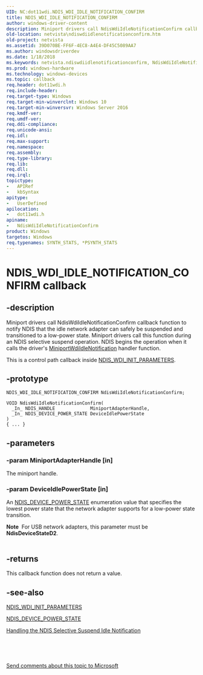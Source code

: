 ```yaml
---
UID: NC:dot11wdi.NDIS_WDI_IDLE_NOTIFICATION_CONFIRM
title: NDIS_WDI_IDLE_NOTIFICATION_CONFIRM
author: windows-driver-content
description: Miniport drivers call NdisWdiIdleNotificationConfirm callback function to notify NDIS that the idle network adapter can safely be suspended and transitioned to a low-power state.
old-location: netvista\ndiswdiidlenotificationconfirm.htm
old-project: netvista
ms.assetid: 39D070BE-FF6F-4EC8-A4E4-DF45C5089AA7
ms.author: windowsdriverdev
ms.date: 1/18/2018
ms.keywords: netvista.ndiswdiidlenotificationconfirm, NdisWdiIdleNotificationConfirm callback function [Network Drivers Starting with Windows Vista], NdisWdiIdleNotificationConfirm, NDIS_WDI_IDLE_NOTIFICATION_CONFIRM, NDIS_WDI_IDLE_NOTIFICATION_CONFIRM, dot11wdi/NdisWdiIdleNotificationConfirm
ms.prod: windows-hardware
ms.technology: windows-devices
ms.topic: callback
req.header: dot11wdi.h
req.include-header: 
req.target-type: Windows
req.target-min-winverclnt: Windows 10
req.target-min-winversvr: Windows Server 2016
req.kmdf-ver: 
req.umdf-ver: 
req.ddi-compliance: 
req.unicode-ansi: 
req.idl: 
req.max-support: 
req.namespace: 
req.assembly: 
req.type-library: 
req.lib: 
req.dll: 
req.irql: 
topictype:
-	APIRef
-	kbSyntax
apitype:
-	UserDefined
apilocation:
-	dot11wdi.h
apiname:
-	NdisWdiIdleNotificationConfirm
product: Windows
targetos: Windows
req.typenames: SYNTH_STATS, *PSYNTH_STATS
---
```


# NDIS_WDI_IDLE_NOTIFICATION_CONFIRM callback


## -description


Miniport drivers call NdisWdiIdleNotificationConfirm callback function to notify NDIS that the idle network adapter can safely be suspended and transitioned to a low-power state. Miniport drivers call this function during an NDIS selective suspend operation. NDIS begins the operation when it calls the driver's <a href="..\dot11wdi\nc-dot11wdi-miniport_wdi_idle_notification.md">MiniportWdiIdleNotification</a> handler function.



This is a control path callback inside <a href="..\dot11wdi\ns-dot11wdi-_ndis_wdi_init_parameters.md">NDIS_WDI_INIT_PARAMETERS</a>.


## -prototype


````
NDIS_WDI_IDLE_NOTIFICATION_CONFIRM NdisWdiIdleNotificationConfirm;

VOID NdisWdiIdleNotificationConfirm(
  _In_ NDIS_HANDLE             MiniportAdapterHandle,
  _In_ NDIS_DEVICE_POWER_STATE DeviceIdlePowerState
)
{ ... }
````


## -parameters




### -param MiniportAdapterHandle [in]

The miniport handle.


### -param DeviceIdlePowerState [in]

An <a href="..\ntddndis\ne-ntddndis-_ndis_device_power_state.md">NDIS_DEVICE_POWER_STATE</a> enumeration value that specifies the lowest power state that the network adapter supports for a low-power state transition.
<div class="alert"><b>Note</b>  For USB network adapters, this parameter must be <b>NdisDeviceStateD2</b>.</div><div> </div>

## -returns


This callback function does not return a value.



## -see-also

<a href="..\dot11wdi\ns-dot11wdi-_ndis_wdi_init_parameters.md">NDIS_WDI_INIT_PARAMETERS</a>

<a href="..\ntddndis\ne-ntddndis-_ndis_device_power_state.md">NDIS_DEVICE_POWER_STATE</a>

<a href="https://msdn.microsoft.com/02D13260-5816-4621-8527-E1E79C9AE975">Handling the NDIS Selective Suspend Idle Notification</a>

 

 

<a href="mailto:wsddocfb@microsoft.com?subject=Documentation%20feedback [netvista\netvista]:%20NDIS_WDI_IDLE_NOTIFICATION_CONFIRM callback function%20 RELEASE:%20(1/18/2018)&amp;body=%0A%0APRIVACY STATEMENT%0A%0AWe use your feedback to improve the documentation. We don't use your email address for any other purpose, and we'll remove your email address from our system after the issue that you're reporting is fixed. While we're working to fix this issue, we might send you an email message to ask for more info. Later, we might also send you an email message to let you know that we've addressed your feedback.%0A%0AFor more info about Microsoft's privacy policy, see http://privacy.microsoft.com/en-us/default.aspx." title="Send comments about this topic to Microsoft">Send comments about this topic to Microsoft</a>


